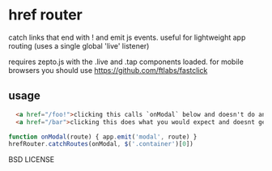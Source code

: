 # href router

catch links that end with ! and emit js events. useful for lightweight app routing (uses a single global 'live' listener)

requires zepto.js with the .live and .tap components loaded. for mobile browsers you should use https://github.com/ftlabs/fastclick

## usage

```html
  <a href="/foo!">clicking this calls `onModal` below and doesn't do anything else</a>
  <a href="/bar">clicking this does what you would expect and doesnt get messed with by href-router</a>
```

```javascript
function onModal(route) { app.emit('modal', route) }
hrefRouter.catchRoutes(onModal, $('.container')[0])
```

BSD LICENSE
